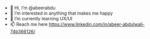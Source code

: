 - 👋 Hi, I’m @abeerabdu
- 👀 I’m interested in anything that makes me happy
- 🌱 I’m currently learning UX/UI 
- 📫 Reach me here https://www.linkedin.com/in/abeer-abdulwali-74b366126/ 

<!---
abeerabdu/abeerabdu is a ✨ special ✨ repository because its `README.md` (this file) appears on your GitHub profile.
You can click the Preview link to take a look at your changes.
--->
